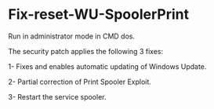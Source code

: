 # Fix-reset-WU-SpoolerPrint
Run in administrator mode in CMD dos. 

The security patch applies the following 3 fixes: 

1- Fixes and enables automatic updating of Windows Update. 

2- Partial correction of Print Spooler Exploit. 

3- Restart the service spooler. 
